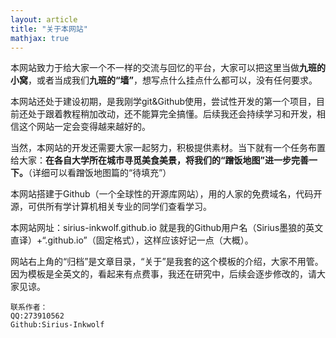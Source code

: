 ```yaml
---
layout: article
title: "关于本网站"
mathjax: true
---
```


本网站致力于给大家一个不一样的交流与回忆的平台，大家可以把这里当做**九班的小窝**，或者当成我们**九班的“墙”**，想写点什么挂点什么都可以，没有任何要求。

本网站还处于建设初期，是我刚学git&Github使用，尝试性开发的第一个项目，目前还处于跟着教程稍加改动，还不能算完全搞懂。后续我还会持续学习和开发，相信这个网站一定会变得越来越好的。

当然，本网站的开发还需要大家一起努力，积极提供素材。当下就有一个任务布置给大家：**在各自大学所在城市寻觅美食美景，将我们的“蹭饭地图”进一步完善一下。**（详细可以看蹭饭地图篇的“待填充”）

本网站搭建于Github（一个全球性的开源库网站），用的人家的免费域名，代码开源，可供所有学计算机相关专业的同学们查看学习。

本网站网址：sirius-inkwolf.github.io
就是我的Github用户名（Sirius墨狼的英文直译）+“.github.io”（固定格式），这样应该好记一点（大概）。

网站右上角的“归档”是文章目录，“关于”是我套的这个模板的介绍，大家不用管。因为模板是全英文的，看起来有点费事，我还在研究中，后续会逐步修改的，请大家见谅。


```
联系作者：
QQ:273910562
Github:Sirius-Inkwolf
```
